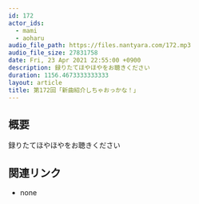 ```yaml
---
id: 172
actor_ids:
  - mami
  - aoharu
audio_file_path: https://files.nantyara.com/172.mp3
audio_file_size: 27831758
date: Fri, 23 Apr 2021 22:55:00 +0900
description: 録りたてほやほやをお聴きください
duration: 1156.4673333333333
layout: article
title: 第172回「新曲紹介しちゃおっかな！」
---
```

## 概要

録りたてほやほやをお聴きください

## 関連リンク

* none
